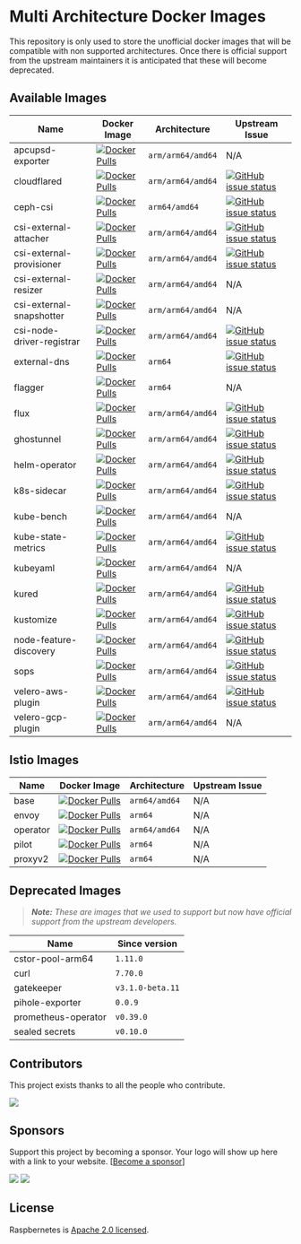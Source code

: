 # Multi Architecture Docker Images

This repository is only used to store the unofficial docker images that will be compatible with non supported architectures. Once there is official support from the upstream maintainers it is anticipated that these will become deprecated.

## Available Images

| Name | Docker Image | Architecture | Upstream Issue |
|------|--------------|--------------|----------------|
| apcupsd-exporter | [![Docker Pulls](https://img.shields.io/docker/pulls/raspbernetes/apcupsd-exporter)](https://hub.docker.com/r/raspbernetes/apcupsd-exporter) | `arm/arm64/amd64` | N/A |
| cloudflared | [![Docker Pulls](https://img.shields.io/docker/pulls/raspbernetes/cloudflared)](https://hub.docker.com/r/raspbernetes/cloudflared) | `arm/arm64/amd64` | [![GitHub issue status](https://img.shields.io/github/issues/detail/state/cloudflare/cloudflared/140)](https://github.com/cloudflare/cloudflared/issues/140) |
| ceph-csi | [![Docker Pulls](https://img.shields.io/docker/pulls/raspbernetes/ceph-csi)](https://hub.docker.com/r/raspbernetes/ceph-csi) | `arm64/amd64` | [![GitHub issue status](https://img.shields.io/github/issues/detail/state/ceph/ceph-csi/1003)](https://github.com/ceph/ceph-csi/issues/1003) |
| csi-external-attacher | [![Docker Pulls](https://img.shields.io/docker/pulls/raspbernetes/csi-external-attacher)](https://hub.docker.com/r/raspbernetes/csi-external-attacher) | `arm/arm64/amd64` | [![GitHub issue status](https://img.shields.io/github/issues/detail/state/kubernetes-csi/external-attacher/224)](https://github.com/kubernetes-csi/external-attacher/pull/224) |
| csi-external-provisioner | [![Docker Pulls](https://img.shields.io/docker/pulls/raspbernetes/csi-external-provisioner)](https://hub.docker.com/r/raspbernetes/csi-external-provisioner) | `arm/arm64/amd64` | [![GitHub issue status](https://img.shields.io/github/issues/detail/state/kubernetes-csi/external-provisioner/381)](https://github.com/kubernetes-csi/external-provisioner/issues/381) |
| csi-external-resizer | [![Docker Pulls](https://img.shields.io/docker/pulls/raspbernetes/csi-external-resizer)](https://hub.docker.com/r/raspbernetes/csi-external-resizer) | `arm/arm64/amd64` | N/A |
| csi-external-snapshotter | [![Docker Pulls](https://img.shields.io/docker/pulls/raspbernetes/csi-external-snapshotter)](https://hub.docker.com/r/raspbernetes/csi-external-snapshotter) | `arm/arm64/amd64` | N/A |
| csi-node-driver-registrar | [![Docker Pulls](https://img.shields.io/docker/pulls/raspbernetes/csi-node-driver-registrar)](https://hub.docker.com/r/raspbernetes/csi-node-driver-registrar) | `arm/arm64/amd64` | [![GitHub issue status](https://img.shields.io/github/issues/detail/state/kubernetes-csi/node-driver-registrar/48)](https://github.com/kubernetes-csi/node-driver-registrar/issues/48) |
| external-dns | [![Docker Pulls](https://img.shields.io/docker/pulls/raspbernetes/external-dns)](https://hub.docker.com/r/raspbernetes/external-dns) | `arm64` | [![GitHub issue status](https://img.shields.io/github/issues/detail/state/kubernetes-sigs/external-dns/1443)](https://github.com/kubernetes-sigs/external-dns/issues/1443) |
| flagger | [![Docker Pulls](https://img.shields.io/docker/pulls/raspbernetes/flagger)](https://hub.docker.com/r/raspbernetes/flagger) | `arm64` | N/A |
| flux | [![Docker Pulls](https://img.shields.io/docker/pulls/raspbernetes/flux)](https://hub.docker.com/r/raspbernetes/flux) | `arm/arm64/amd64` | [![GitHub issue status](https://img.shields.io/github/issues/detail/state/fluxcd/flux/1761)](https://github.com/fluxcd/flux/issues/1761)|
| ghostunnel | [![Docker Pulls](https://img.shields.io/docker/pulls/raspbernetes/ghostunnel)](https://hub.docker.com/r/raspbernetes/ghostunnel) | `arm/arm64/amd64` | [![GitHub issue status](https://img.shields.io/github/issues/detail/state/square/ghostunnel/260)](https://github.com/square/ghostunnel/issues/260) |
| helm-operator | [![Docker Pulls](https://img.shields.io/docker/pulls/raspbernetes/helm-operator)](https://hub.docker.com/r/raspbernetes/helm-operator) | `arm/arm64/amd64` |[![GitHub issue status](https://img.shields.io/github/issues/detail/state/fluxcd/helm-operator/147)](https://github.com/fluxcd/helm-operator/issues/147)|
| k8s-sidecar | [![Docker Pulls](https://img.shields.io/docker/pulls/raspbernetes/k8s-sidecar)](https://hub.docker.com/r/raspbernetes/k8s-sidecar) | `arm/arm64/amd64` |[![GitHub issue status](https://img.shields.io/github/issues/detail/state/kiwigrid/k8s-sidecar/48)](https://github.com/kiwigrid/k8s-sidecar/issues/48)|
| kube-bench | [![Docker Pulls](https://img.shields.io/docker/pulls/raspbernetes/kube-bench)](https://hub.docker.com/r/raspbernetes/kube-bench) | `arm/arm64/amd64` | N/A |
| kube-state-metrics | [![Docker Pulls](https://img.shields.io/docker/pulls/raspbernetes/kube-state-metrics)](https://hub.docker.com/r/raspbernetes/kube-state-metrics) | `arm/arm64/amd64` | [![GitHub issue status](https://img.shields.io/github/issues/detail/state/kubernetes/kube-state-metrics/1037)](https://github.com/kubernetes/kube-state-metrics/issues/1037) |
| kubeyaml | [![Docker Pulls](https://img.shields.io/docker/pulls/raspbernetes/kubeyaml)](https://hub.docker.com/r/raspbernetes/kubeyaml) | `arm/arm64/amd64` | N/A |
| kured | [![Docker Pulls](https://img.shields.io/docker/pulls/raspbernetes/kured)](https://hub.docker.com/r/raspbernetes/kured) | `arm/arm64/amd64` |[![GitHub issue status](https://img.shields.io/github/issues/detail/state/weaveworks/kured/23)](https://github.com/weaveworks/kured/issues/23)|
| kustomize | [![Docker Pulls](https://img.shields.io/docker/pulls/raspbernetes/kustomize)](https://hub.docker.com/r/raspbernetes/kustomize) | `arm/arm64/amd64` | [![GitHub issue status](https://img.shields.io/github/issues/detail/state/kubernetes-sigs/kustomize/2235)](https://github.com/kubernetes-sigs/kustomize/issues/2235)|
| node-feature-discovery | [![Docker Pulls](https://img.shields.io/docker/pulls/raspbernetes/node-feature-discovery)](https://hub.docker.com/r/raspbernetes/node-feature-discovery) | `arm/arm64/amd64` | [![GitHub issue status](https://img.shields.io/github/issues/detail/state/kubernetes-sigs/node-feature-discovery/203)](https://github.com/kubernetes-sigs/node-feature-discovery/issues/203) |
| sops | [![Docker Pulls](https://img.shields.io/docker/pulls/raspbernetes/sops)](https://hub.docker.com/r/raspbernetes/sops) | `arm/arm64/amd64` | [![GitHub issue status](https://img.shields.io/github/issues/detail/state/mozilla/sops/595)](https://github.com/mozilla/sops/issues/595)|
| velero-aws-plugin | [![Docker Pulls](https://img.shields.io/docker/pulls/raspbernetes/velero-aws-plugin)](https://hub.docker.com/r/raspbernetes/velero-aws-plugin) | `arm/arm64/amd64` | [![GitHub issue status](https://img.shields.io/github/issues/detail/state/vmware-tanzu/velero-plugin-for-aws/18)](https://github.com/vmware-tanzu/velero-plugin-for-aws/issues/18)|
| velero-gcp-plugin | [![Docker Pulls](https://img.shields.io/docker/pulls/raspbernetes/velero-gcp-plugin)](https://hub.docker.com/r/raspbernetes/velero-gcp-plugin) | `arm/arm64/amd64` | N/A|

## Istio Images

| Name | Docker Image | Architecture | Upstream Issue |
|------|--------------|--------------|----------------|
| base | [![Docker Pulls](https://img.shields.io/docker/pulls/raspbernetes/istio-base)](https://hub.docker.com/r/raspbernetes/istio-base) | `arm64/amd64` | N/A |
| envoy | [![Docker Pulls](https://img.shields.io/docker/pulls/raspbernetes/istio-envoy)](https://hub.docker.com/r/raspbernetes/istio-envoy) | `arm64` | N/A |
| operator | [![Docker Pulls](https://img.shields.io/docker/pulls/raspbernetes/istio-operator)](https://hub.docker.com/r/raspbernetes/istio-operator) | `arm64/amd64` | N/A |
| pilot | [![Docker Pulls](https://img.shields.io/docker/pulls/raspbernetes/istio-pilot)](https://hub.docker.com/r/raspbernetes/istio-pilot) | `arm64` | N/A |
| proxyv2 | [![Docker Pulls](https://img.shields.io/docker/pulls/raspbernetes/istio-proxyv2)](https://hub.docker.com/r/raspbernetes/istio-proxyv2) | `arm64` | N/A |

## Deprecated Images

> _**Note:** These are images that we used to support but now have official support from the upstream developers._

| Name | Since version |
|------|---------------|
| cstor-pool-arm64 | `1.11.0` |
| curl | `7.70.0` |
| gatekeeper | `v3.1.0-beta.11` |
| pihole-exporter | `0.0.9` |
| prometheus-operator | `v0.39.0` |
| sealed secrets | `v0.10.0` |

## Contributors

This project exists thanks to all the people who contribute.

<a href="https://github.com/raspbernetes/multi-arch-images/graphs/contributors"><img src="https://opencollective.com/raspbernetes/contributors.svg?width=890&button=false" /></a>

## Sponsors

Support this project by becoming a sponsor. Your logo will show up here with a link to your website. [[Become a sponsor](https://opencollective.com/raspbernetes#sponsor)]

<a href="https://opencollective.com/raspbernetes/sponsor/0/website" target="_blank"><img src="https://opencollective.com/raspbernetes/sponsor/0/avatar.svg"></a> <a href="https://opencollective.com/raspbernetes/sponsor/1/website" target="_blank"><img src="https://opencollective.com/raspbernetes/sponsor/1/avatar.svg"></a>

## License

Raspbernetes is [Apache 2.0 licensed](./LICENSE).

